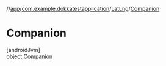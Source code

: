 //[app](../../../../index.md)/[com.example.dokkatestapplication](../../index.md)/[LatLng](../index.md)/[Companion](index.md)

# Companion

[androidJvm]\
object [Companion](index.md)
